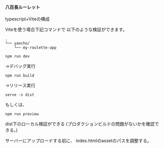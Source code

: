 #### 八百長ルーレット

typescript+Viteの構成

Viteを使う場合下記コマンドで
以下のような検証ができます。
```
.
└── yaocho/
    └── my-roulette-app
```

```
npm run dev
```
→デバッグ実行

```
npm run build
```
→リリース実行

```
serve -s dist
```
もしくは、
```
npm run preview
```

dist下のローカル検証ができる
(プロダクションビルドの問題がないかを確認できる。)

サーバーにアップロードする前に、
index.htmlのassetのパスを調整する。
